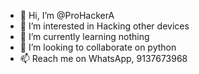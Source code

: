 - 👋 Hi, I’m @ProHackerA
- 👀 I’m interested in Hacking other devices 
- 🌱 I’m currently learning nothing
- 💞️ I’m looking to collaborate on python
- 📫 Reach me on WhatsApp, 9137673968

<!---
ProHackerA/ProHackerA is a ✨ special ✨ repository because its `README.md` (this file) appears on your GitHub profile.
You can click the Preview link to take a look at your changes.
--->
